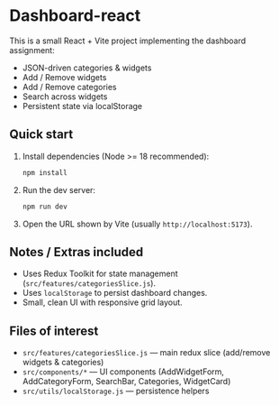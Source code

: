 # Dashboard-react

This is a small React + Vite project implementing the dashboard assignment:
- JSON-driven categories & widgets
- Add / Remove widgets
- Add / Remove categories
- Search across widgets
- Persistent state via localStorage

## Quick start

1. Install dependencies (Node >= 18 recommended):
   ```bash
   npm install
   ```

2. Run the dev server:
   ```bash
   npm run dev
   ```

3. Open the URL shown by Vite (usually `http://localhost:5173`).

## Notes / Extras included

- Uses Redux Toolkit for state management (`src/features/categoriesSlice.js`).
- Uses `localStorage` to persist dashboard changes.
- Small, clean UI with responsive grid layout.

## Files of interest

- `src/features/categoriesSlice.js` — main redux slice (add/remove widgets & categories)
- `src/components/*` — UI components (AddWidgetForm, AddCategoryForm, SearchBar, Categories, WidgetCard)
- `src/utils/localStorage.js` — persistence helpers


